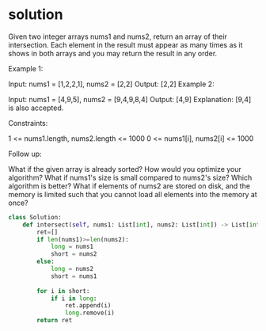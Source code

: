 # solution
Given two integer arrays nums1 and nums2, return an array of their intersection. Each element in the result must appear as many times as it shows in both arrays and you may return the result in any order.

 

Example 1:

Input: nums1 = [1,2,2,1], nums2 = [2,2]
Output: [2,2]
Example 2:

Input: nums1 = [4,9,5], nums2 = [9,4,9,8,4]
Output: [4,9]
Explanation: [9,4] is also accepted.
 

Constraints:

1 <= nums1.length, nums2.length <= 1000
0 <= nums1[i], nums2[i] <= 1000
 

Follow up:

What if the given array is already sorted? How would you optimize your algorithm?
What if nums1's size is small compared to nums2's size? Which algorithm is better?
What if elements of nums2 are stored on disk, and the memory is limited such that you cannot load all elements into the memory at once?
```python
class Solution:
    def intersect(self, nums1: List[int], nums2: List[int]) -> List[int]:
        ret=[]
        if len(nums1)>=len(nums2):
            long = nums1
            short = nums2
        else:
            long = nums2
            short = nums1
        
        for i in short:
            if i in long:
                ret.append(i)
                long.remove(i)
        return ret
```